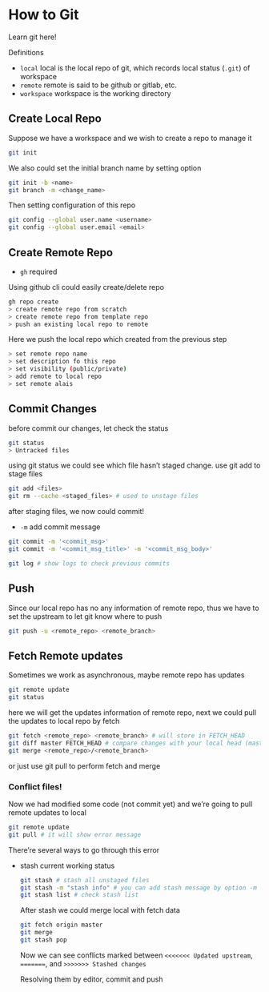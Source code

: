 # How to Git

Learn git here!

Definitions

- `local` local is the local repo of git, which records local status (`.git`) of workspace
- `remote` remote is said to be github or gitlab, etc.
- `workspace` workspace is the working directory

## Create Local Repo

Suppose we have a workspace and we wish to create a repo to manage it

```bash
git init
```

We also could set the initial branch name by setting option

```bash
git init -b <name>
git branch -m <change_name>
```

Then setting configuration of this repo

```bash
git config --global user.name <username>
git config --global user.email <email>
```

## Create Remote Repo

- `gh` required

Using github cli could easily create/delete repo

```bash
gh repo create
> create remote repo from scratch
> create remote repo from template repo
> push an existing local repo to remote 
```

Here we push the local repo which created from the previous step

```bash
> set remote repo name
> set description fo this repo
> set visibility (public/private)
> add remote to local repo
> set remote alais
```

## Commit Changes

before commit our changes, let check the status

```bash
git status
> Untracked files
```

using git status we could see which file hasn’t staged change. use git add to stage files

```bash
git add <files>
git rm --cache <staged_files> # used to unstage files
```

after staging files, we now could commit!

- `-m` add commit message

```bash
git commit -m '<commit_msg>'
git commit -m '<commit_msg_title>' -m '<commit_msg_body>'

git log # show logs to check previous commits
```

## Push

Since our local repo has no any information of remote repo, thus we have to set the upstream to let git know where to push

```bash
git push -u <remote_repo> <remote_branch>
```

## Fetch Remote updates

Sometimes we work as asynchronous, maybe remote repo has updates

```bash
git remote update
git status
```

here we will get the updates information of remote repo, next we could pull the updates to local repo by fetch

```bash
git fetch <remote_repo> <remote_branch> # will store in FETCH_HEAD
git diff master FETCH_HEAD # compare changes with your local head (master)
git merge <remote_repo>/<remote_branch>
```

or just use git pull to perform fetch and merge

### Conflict files!

Now we had modified some code (not commit yet) and we’re going to pull remote updates to local

```bash
git remote update
git pull # it will show error message
```

There’re several ways to go through this error

- stash current working status
    
    ```bash
    git stash # stash all unstaged files
    git stash -m "stash info" # you can add stash message by option -m
    git stash list # check stash list
    ```
    
    After stash we could merge local with fetch data
    
    ```bash
    git fetch origin master
    git merge
    git stash pop
    ```
    
    Now we can see conflicts marked between `<<<<<<< Updated upstream`, `=======`, and `>>>>>>> Stashed changes`
    
    Resolving them by editor, commit and push
